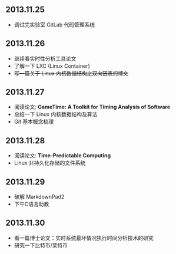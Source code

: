 ## 2013.11.25
* 调试完实验室 GitLab 代码管理系统

## 2013.11.26
* 继续看实时性分析工具论文
* 了解一下 LXC (Linux Container)
* ~~写一篇关于 Linux 内核数据结构之双向链表的博文~~


## 2013.11.27
* 阅读论文: **GameTime: A Toolkit for Timing Analysis of Software**
* 总结一下 Linux 内核数据结构及算法
* Git 基本概念梳理

## 2013.11.28
* 阅读论文: **Time-Predictable Computing**
* Linux 非持久化存储的文件系统


## 2013.11.29
* 破解 MarkdownPad2
* 下午C语言助教

## 2013.11.30
* 看一篇博士论文：实时系统最坏情况执行时间分析技术的研究
* 研究一下比特币/莱特币
